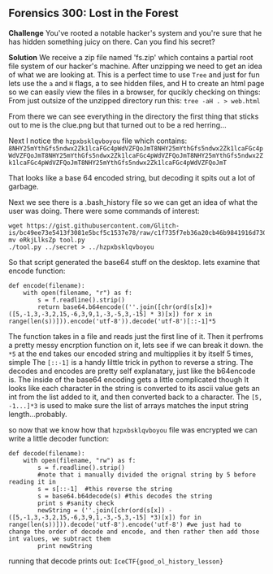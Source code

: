 ## Forensics 300: Lost in the Forest

**Challenge**
You've rooted a notable hacker's system and you're sure that he has hidden something juicy on there. Can you find his secret?

**Solution**
We receive a zip file named 'fs.zip' which contains a partial root file system of our hacker's machine. After unzipping we need to get an idea of what we are looking at. This is a perfect time to use `Tree` and just for fun lets use the `a` and `H` flags, a to see hidden files, and H to create an html page so we can easily view the files in a browser, for qucikly checking on things:
From just outsize of the unzipped directory run this:
```tree -aH . > web.html```

From there we can see everything in the directory the first thing that sticks out to me is the clue.png but that turned out to be a red herring...

Next I notice the `hzpxbsklqvboyou` file which contains:
```8NHY25mYthGfs5ndwx2Zk1lcaFGc4pWdVZFQoJmT8NHY25mYthGfs5ndwx2Zk1lcaFGc4pWdVZFQoJmT8NHY25mYthGfs5ndwx2Zk1lcaFGc4pWdVZFQoJmT8NHY25mYthGfs5ndwx2Zk1lcaFGc4pWdVZFQoJmT8NHY25mYthGfs5ndwx2Zk1lcaFGc4pWdVZFQoJmT```

That looks like a base 64 encoded string, but decoding it spits out a lot of garbage.

Next we see there is a .bash_history file so we can get an idea of what the user was doing.
There were some commands of interest:

```
wget https://gist.githubusercontent.com/Glitch-is/bc49ee73e5413f3081e5bcf5c1537e78/raw/c1f735f7eb36a20cb46b9841916d73017b5e46a3/eRkjLlksZp
mv eRkjLlksZp tool.py
./tool.py ../secret > ../hzpxbsklqvboyou
```

So that script generated the base64 stuff on the desktop. 
lets examine that encode function:
```
def encode(filename):
    with open(filename, "r") as f:
        s = f.readline().strip()
        return base64.b64encode((''.join([chr(ord(s[x])+([5,-1,3,-3,2,15,-6,3,9,1,-3,-5,3,-15] * 3)[x]) for x in range(len(s))])).encode('utf-8')).decode('utf-8')[::-1]*5

```

The function takes in a file and reads just the first line of it.
Then it perfroms a pretty messy encrption function on it, lets see if we can break it down.
the `*5` at the end takes our encoded string and multipplies it by itself 5 times, simple
The `[::-1]` is a handy lilttle trick in python to reverse a string.
The decodes and encodes are pretty self explanatary, just like the b64encode is.
The inside of the base64 encoding gets a little complicated though
It looks like each character in the string is converted to its ascii value gets an int from the list added to it, and then converted back to a character. The `[5, -1...]*3` is used to make sure the list of arrays matches the input string length...probably. 

so now that we know how that `hzpxbsklqvboyou` file was encrypted we can write a little decoder function:

```
def decode(filename):
    with open(filename, "rw") as f:
        s = f.readline().strip()
        #note that i manually divided the orignal string by 5 before reading it in
        s = s[::-1]  #this reverse the string
        s = base64.b64decode(s) #this decodes the string
        print s #sanity check
        newString = (''.join([chr(ord(s[x]) - ([5,-1,3,-3,2,15,-6,3,9,1,-3,-5,3,-15] *3)[x]) for in range(len(s))])).decode('utf-8').encode('utf-8') #we just had to change the order of decode and encode, and then rather then add those int values, we subtract them
        print newString
```

running that decode prints out: `IceCTF{good_ol_history_lesson}`
